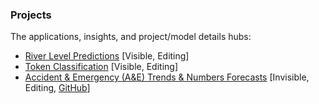 

<h3>Projects</h3>

The applications, insights, and project/model details hubs:

<ul>
  <li><a href="https://d3h5uy7f3ttkyl.cloudfront.net/index.html">River Level Predictions</a> [Visible, Editing]</li>
  <li><a href="https://d22j2jhm9iagpk.cloudfront.net/index.html">Token Classification</a> [Visible, Editing]</li>
  <li><a href="">Accident & Emergency (A&E) Trends & Numbers Forecasts</a> [Invisible, Editing, <a href="https://github.com/antecedents">GitHub</a>]</li>
</ul>

<br>
<br>

<br>
<br>

<br>
<br>

<br>
<br>

<!--

**Here are some ideas to get you started:**

🙋‍♀️ A short introduction - what is your organization all about?
🌈 Contribution guidelines - how can the community get involved?
👩‍💻 Useful resources - where can the community find your docs? Is there anything else the community should know?
🍿 Fun facts - what does your team eat for breakfast?
🧙 Remember, you can do mighty things with the power of [Markdown](https://docs.github.com/github/writing-on-github/getting-started-with-writing-and-formatting-on-github/basic-writing-and-formatting-syntax)
-->

